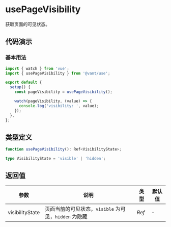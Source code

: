 # usePageVisibility

获取页面的可见状态。

## 代码演示

### 基本用法

```js
import { watch } from 'vue';
import { usePageVisibility } from '@vant/use';

export default {
  setup() {
    const pageVisibility = usePageVisibility();

    watch(pageVisibility, (value) => {
      console.log('visibility: ', value);
    });
  },
};
```

## 类型定义

```ts
function usePageVisibility(): Ref<VisibilityState>;

type VisibilityState = 'visible' | 'hidden';
```

## 返回值

| 参数 | 说明 | 类型 | 默认值 |
| --- | --- | --- | --- |
| visibilityState | 页面当前的可见状态，`visible` 为可见，`hidden` 为隐藏 | _Ref<VisibilityState>_ | - |

